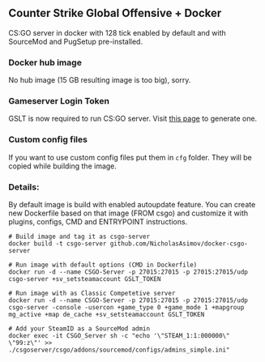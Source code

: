 ## Counter Strike Global Offensive + Docker
CS:GO server in docker with 128 tick enabled by default and with SourceMod and PugSetup pre-installed.

### Docker hub image
No hub image (15 GB resulting image is too big), sorry.

### Gameserver Login Token
GSLT is now required to run CS:GO server. Visit [this page](http://steamcommunity.com/dev/managegameservers) to generate one.

### Custom config files
If you want to use custom config files put them in `cfg` folder. They will be copied while building the image.

### Details:
By default image is build with enabled autoupdate feature.
You can create new Dockerfile based on that image (FROM csgo) and customize it with plugins, configs, CMD and ENTRYPOINT instructions.

```shell
# Build image and tag it as csgo-server
docker build -t csgo-server github.com/NicholasAsimov/docker-csgo-server

# Run image with default options (CMD in Dockerfile)
docker run -d --name CSGO-Server -p 27015:27015 -p 27015:27015/udp csgo-server +sv_setsteamaccount GSLT_TOKEN

# Run image with as Classic Competetive server
docker run -d --name CSGO-Server -p 27015:27015 -p 27015:27015/udp csgo-server -console -usercon +game_type 0 +game_mode 1 +mapgroup mg_active +map de_cache +sv_setsteamaccount GSLT_TOKEN

# Add your SteamID as a SourceMod admin
docker exec -it CSGO_Server sh -c "echo '\"STEAM_1:1:000000\" \"99:z\"' >> ./csgoserver/csgo/addons/sourcemod/configs/admins_simple.ini"
```
